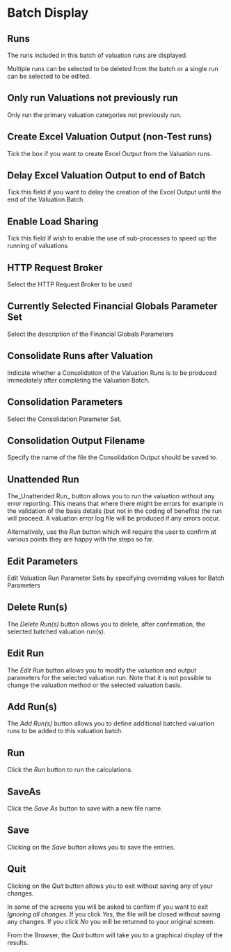 # Batch Display



## Runs

The runs included in this batch of valuation runs are displayed.

Multiple runs can be selected to be deleted from the batch or a single
run can be selected to be edited.

## Only run Valuations not previously run

Only run the primary valuation categories not previously run.

## Create Excel Valuation Output (non-Test runs)

Tick the box if you want to create Excel Output from the Valuation runs.

## Delay Excel Valuation Output to end of Batch

Tick this field if you want to delay the creation of the Excel Output
until the end of the Valuation Batch.

## Enable Load Sharing

Tick this field if wish to enable the use of sub-processes to speed up the running of valuations

## HTTP Request Broker

Select the HTTP Request Broker to be used

## Currently Selected Financial Globals Parameter Set

Select the description of the Financial Globals Parameters

## Consolidate Runs after Valuation

Indicate whether a Consolidation of the Valuation Runs is to be produced immediately after completing the Valuation Batch.

## Consolidation Parameters

Select the Consolidation Parameter Set.

## Consolidation Output Filename

Specify the name of the file the Consolidation Output should be saved
to.

## Unattended Run

The_Unattended Run_ button allows you to run the valuation without any
error reporting. This means that where there might be errors for example
in the validation of the basis details (but not in the coding of
benefits) the run will proceed. A valuation error log file will be
produced if any errors occur.

Alternatively, use the _Run_ button which will require the user to confirm
at various points they are happy with the steps so far.

## Edit Parameters

Edit Valuation Run Parameter Sets by specifying overriding values for
Batch Parameters

## Delete Run(s)

The _Delete Run(s)_ button allows you to delete, after confirmation, the
selected batched valuation run(s).

## Edit Run

The _Edit Run_ button allows you to modify the valuation and output
parameters for the selected valuation run. Note that it is not possible
to change the valuation method or the selected valuation basis.

## Add Run(s)

The _Add Run(s)_ button allows you to define additional batched valuation
runs to be added to this valuation batch.

## Run

Click the _Run_ button to run the calculations.

## SaveAs

Click the _Save As_ button to save with a new file name.

## Save

Clicking on the _Save_ button allows you to save the entries.

## Quit

Clicking on the _Quit_ button allows you to exit without saving any of
your changes.

In some of the screens you will be asked to confirm if you want to exit
_Ignoring all changes_. If you click _Yes_, the file will be closed
without saving any changes. If you click _No_ you will be returned to your
original screen.

From the Browser, the _Quit_ button will take you to a graphical display
of the results.